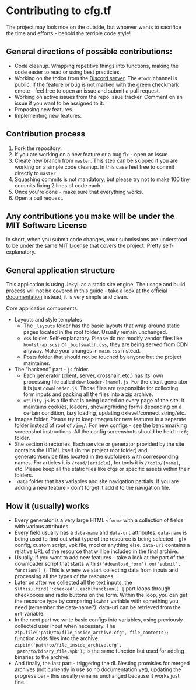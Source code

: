 # Contributing to cfg.tf

The project may look nice on the outside, but whoever wants to sacrifice the time and efforts - behold the terrible code style! 

## General directions of possible contributions:

- Code cleanup. Wrapping repetitive things into functions, making the code easier to read or using best practicies.
- Working on the todos from the [Discord server](https://discord.gg/79cbsTu). The `#todo` channel is public. If the feature or bug is not marked with the green checkmark emote - feel free to open an issue and submit a pull request.
- Working on active issues from the repo issue tracker. Comment on an issue if you want to be assigned to it.
- Proposing new features.
- Implementing new features.

## Contribution process

1. Fork the repository. 
2. If you are working on a new feature or a bug fix - open an issue.
3. Create new branch from `master`. This step can be skipped if you are working on a simple code cleanup. In this case feel free to commit directly to `master`
4. Squashing commits is not mandatory, but please try not to make 100 tiny commits fixing 2 lines of code each.
5. Once you're done - make sure that everything works. 
6. Open a pull request.

## Any contributions you make will be under the MIT Software License
In short, when you submit code changes, your submissions are understood to be under the same [MIT License](http://choosealicense.com/licenses/mit/) that covers the project. Pretty self-explanatory.


## General application structure

This application is using Jekyll as a static site engine. The usage and build process will not be covered in this guide - take a look at the [official documentation](https://jekyllrb.com/docs/home/) instead, it is very simple and clean.

Core application components:

- Layouts and style templates
  - The `_layouts` folder has the basic layouts that wrap around static pages located in the root folder. Usually remain unchanged.
  - `css` folder. Self-explanatory. Please do not modify vendor files like `bootstrap.scss` or `_bootswatch.css`, they are being served from CDN anyway. Make your changes in `main.css` instead.
  - Posts folder that should not be touched by anyone but the project maintainer.
- The "backend" part - `js` folder.
  - Each generator (client, server, crosshair, etc.) has its' own processing file called `downloader-[name].js`. For the client generator it is just `downloader.js`. Those files are responsible for collecting form inputs and packing all the files into a zip archive.
  - `utility.js` is a file that is being loaded on every page of the site. It maintains cookies, loaders, showing/hiding forms depending on a certain condition, lazy loading, updating dxlevel/connect string/etc.
- Images folder. Please try to keep images for new features in a separate folder instead of root of `/img/`. For new configs - see the benchmarking screenshot instructions. All the config screenshots should be held in `cfg` folder.
- Site section directories. Each service or generator provided by the site contains the HTML itself (in the project root folder) and generator/service files located in the subfolders with corresponding names. For articles it is `/read/[article]`, for tools it is `/tools/[name]`, etc. Please keep all the static files like cfgs or specific assets within their folders.
- `_data` folder that has variables and site navigation partials. If you are adding a new feature - don't forget it add it to the navigation file.

## How it (usually) works 

- Every generator is a very large HTML `<form>` with a collection of fields with various attributes.
- Every field usually has a `data-name` and `data-url` attributes. `data-name` is being used to find out what type of the resource is being selected - gfx config, custom script, vpk file, mod or anything else. `data-url` contains a relative URL of the resource that will be included in the final archive.
- Usually, if you want to add new features - take a look at the part of the downloader script that starts with `$('#download_form').on('submit', function() {`. This is where we start collecting data from inputs and processing all the types of the resources.
- Later on after we collected all the text inputs, the `$(this).find(':checked').each(function() {` part loops through checkboxes and radio buttons on the form. Within the loop, you can get the resource type by comparing `iswhat` variable with something you need (remember the data-name?). data-url can be retrieved from the `url` variable.
- In the next part we write basic configs into variables, using previously collected user input when necessary. The `zip.file('path/to/file_inside_archive.cfg', file_contents);` function adds files into the archive. `zipbin('path/to/file_inside_archive.cfg', 'path/to/binary_file.vpk');`  is the same function but used for adding binaries to the archive.
- And finally, the last part - triggering the dl. Nesting promisies for merged archives (not currently in use so no documentation yet), updating the progress bar - this usually remains unchanged because it works just fine.